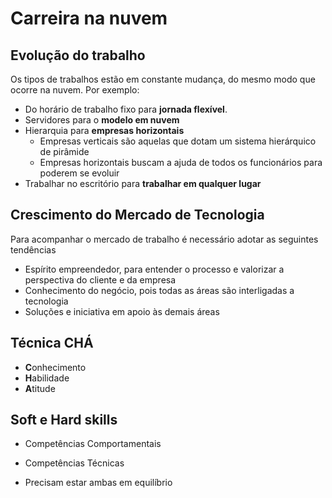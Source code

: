 # Carreira na nuvem

## Evolução do trabalho

Os tipos de trabalhos estão em constante mudança, do mesmo modo que ocorre na nuvem. Por exemplo:

- Do horário de trabalho fixo para **jornada flexível**.
- Servidores para o **modelo em nuvem**
- Hierarquia para **empresas horizontais**
  - Empresas verticais são aquelas que dotam um sistema hierárquico de pirâmide
  - Empresas horizontais buscam a ajuda de todos os funcionários para poderem se evoluir
- Trabalhar no escritório para **trabalhar em qualquer lugar**

## Crescimento do Mercado de Tecnologia

Para acompanhar o mercado de trabalho é necessário adotar as seguintes tendências

- Espírito empreendedor, para entender o processo e valorizar a perspectiva do cliente e da empresa
- Conhecimento do negócio, pois todas as áreas são interligadas a tecnologia
- Soluções e iniciativa em apoio às demais áreas

## Técnica CHÁ

- **C**onhecimento
- **H**abilidade
- **A**titude

## Soft e Hard skills

- Competências Comportamentais
- Competências Técnicas

- Precisam estar ambas em equilíbrio
